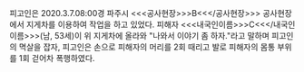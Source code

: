 피고인은 2020.3.7.08:00경 파주시 <<<공사현장>>>B<<</공사현장>>> 공사현장에서 지게차를 이용하여 작업을 하고 있었다. 피해자 <<<내국인이름>>>C<<</내국인이름>>>(남, 53세)이 위 지게차에 올라와 "나와서 이야기 좀 하자."라고 말하며 피고인의 멱살을 잡자, 피고인은 손으로 피해자의 머리를 2회 때리고 발로 피해자의 몸통 부위를 1회 걷어차 폭행하였다.
